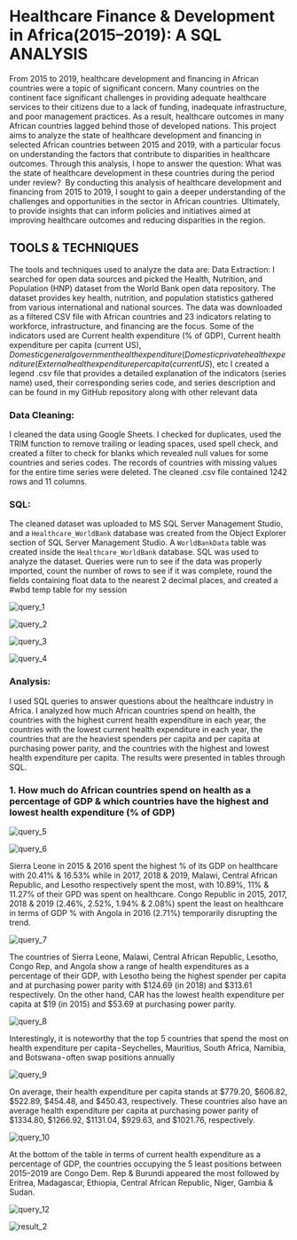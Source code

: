 # Healthcare Finance & Development in Africa(2015–2019): A SQL ANALYSIS

From 2015 to 2019, healthcare development and financing in African countries were a topic of significant concern. Many countries on the continent face significant challenges in providing adequate healthcare services to their citizens due to a lack of funding, inadequate infrastructure, and poor management practices. As a result, healthcare outcomes in many African countries lagged behind those of developed nations.
This project aims to analyze the state of healthcare development and financing in selected African countries between 2015 and 2019, with a particular focus on understanding the factors that contribute to disparities in healthcare outcomes. Through this analysis, I hope to answer the question: What was the state of healthcare development in these countries during the period under review? 
By conducting this analysis of healthcare development and financing from 2015 to 2019, I sought to gain a deeper understanding of the challenges and opportunities in the sector in African countries. Ultimately, to provide insights that can inform policies and initiatives aimed at improving healthcare outcomes and reducing disparities in the region.

## TOOLS & TECHNIQUES
The tools and techniques used to analyze the data are:
Data Extraction: I searched for open data sources and picked the Health, Nutrition, and Population (HNP) dataset from the World Bank open data repository. The dataset provides key health, nutrition, and population statistics gathered from various international and national sources. The data was downloaded as a filtered CSV file with African countries and 23 indicators relating to workforce, infrastructure, and financing are the focus. Some of the indicators used are 
Current health expenditure (% of GDP), Current health expenditure per capita (current US$), 
Domestic general government health expenditure (% of GDP), 
Domestic private health expenditure (% of current health expenditure), 
External health expenditure per capita (current US$), etc
I created a legend .csv file that provides a detailed explanation of the indicators (series name) used, their corresponding series code, and series description and can be found in my GitHub repository along with other relevant data

### Data Cleaning: 
I cleaned the data using Google Sheets. I checked for duplicates, used the TRIM function to remove trailing or leading spaces, used spell check, and created a filter to check for blanks which revealed null values for some countries and series codes. The records of countries with missing values for the entire time series were deleted. The cleaned .csv file contained 1242 rows and 11 columns.

### SQL: 
The cleaned dataset was uploaded to MS SQL Server Management Studio, and a ```Healthcare_WorldBank``` database was created from the Object Explorer section of SQL Server Management Studio. A ```WorldBankData``` table was created inside the ```Healthcare_WorldBank``` database. SQL was used to analyze the dataset. Queries were run to see if the data was properly imported, count the number of rows to see if it was complete, round the fields containing float data to the nearest 2 decimal places, and created a #wbd temp table for my session

![query_1](https://user-images.githubusercontent.com/113455719/234799414-1214df8b-648d-49dc-acc3-12228275446c.png)

![query_2](https://user-images.githubusercontent.com/113455719/234799514-cf871a74-b04a-41a9-a8dc-07387b35bb9f.png)

![query_3](https://user-images.githubusercontent.com/113455719/234800460-1f406913-f07d-4b79-b942-67645c1a04a5.png)

![query_4](https://user-images.githubusercontent.com/113455719/234800531-e291bf98-1d1c-4de0-a683-6f4279076e50.png)

### Analysis: 
I used SQL queries to answer questions about the healthcare industry in Africa. I analyzed how much African countries spend on health, the countries with the highest current health expenditure in each year, the countries with the lowest current health expenditure in each year, the countries that are the heaviest spenders per capita and per capita at purchasing power parity, and the countries with the highest and lowest health expenditure per capita. The results were presented in tables through SQL.

### 1. How much do African countries spend on health as a percentage of GDP & which countries have the highest and lowest health expenditure (% of GDP)

![query_5](https://user-images.githubusercontent.com/113455719/234800947-2fb2201d-2cce-4cc2-b24c-c6bc5d80e69a.png)

![query_6](https://user-images.githubusercontent.com/113455719/234800956-77738a37-412b-4eb6-b0ae-b1da73e7a46e.png)

Sierra Leone in 2015 & 2016 spent the highest % of its GDP on healthcare with 20.41% & 16.53% while in 2017, 2018 & 2019, Malawi, Central African Republic, and Lesotho respectively spent the most, with 10.89%, 11% & 11.27% of their GPD was spent on healthcare.
Congo Republic in 2015, 2017, 2018 & 2019 (2.46%, 2.52%, 1.94% & 2.08%) spent the least on healthcare in terms of GDP % with Angola in 2016 (2.71%) temporarily disrupting the trend.

![query_7](https://user-images.githubusercontent.com/113455719/234801134-b7bf9447-11e7-4585-a11b-1514b45e144f.png)

The countries of Sierra Leone, Malawi, Central African Republic, Lesotho, Congo Rep, and Angola show a range of health expenditures as a percentage of their GDP, with Lesotho being the highest spender per capita and at purchasing power parity with $124.69 (in 2018) and $313.61 respectively. On the other hand, CAR has the lowest health expenditure per capita at $19 (in 2015) and $53.69 at purchasing power parity.

![query_8](https://user-images.githubusercontent.com/113455719/234801138-694fa464-fb49-464c-9ab1-4dd73205f805.png)

Interestingly, it is noteworthy that the top 5 countries that spend the most on health expenditure per capita - Seychelles, Mauritius, South Africa, Namibia, and Botswana - often swap positions annually

![query_9](https://user-images.githubusercontent.com/113455719/234801385-c33a6967-093f-4669-8e3f-7ca15eff88f0.png)

On average, their health expenditure per capita stands at $779.20, $606.82, $522.89, $454.48, and $450.43, respectively. These countries also have an average health expenditure per capita at purchasing power parity of $1334.80, $1266.92, $1131.04, $929.63, and $1021.76, respectively.

![query_10](https://user-images.githubusercontent.com/113455719/234801395-d717fe6f-eab8-45af-b3d2-2d0ef5794e52.png)

At the bottom of the table in terms of current health expenditure as a percentage of GDP, the countries occupying the 5 least positions between 2015–2019 are Congo Dem. Rep & Burundi appeared the most followed by Eritrea, Madagascar, Ethiopia, Central African Republic, Niger, Gambia & Sudan.

![query_12](https://user-images.githubusercontent.com/113455719/234801629-8737100f-4e7f-4290-8ae6-a250ecbac5fc.png)

![result_2](https://user-images.githubusercontent.com/113455719/234801865-30f866cd-8977-4447-891e-490b0227c588.png)




